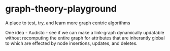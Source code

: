 # graph-theory-playground
A place to test, try, and learn more graph centric algorithms

One idea - Audisto - see if we can make a link-graph dynamically updatable without recomputing the entire graph for attributes that are inherantly global to which are effected by node insertions, updates, and deletes.  
